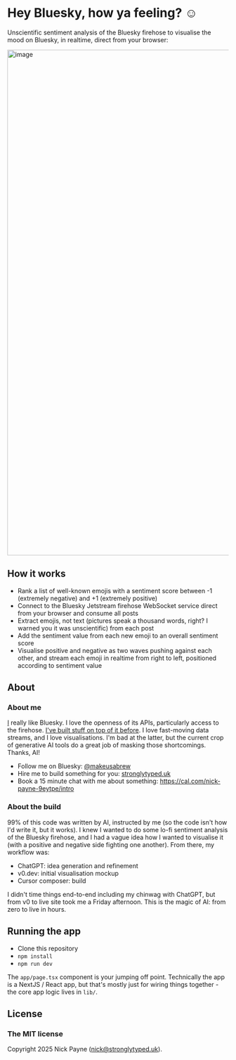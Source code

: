 # Hey Bluesky, how ya feeling? ☺️

Unscientific sentiment analysis of the Bluesky firehose to visualise the mood on Bluesky, in realtime, direct from your browser:

<img width="1151" alt="image" src="https://github.com/user-attachments/assets/6a4527c0-d434-4b36-b20c-ac7d9c9b6e35" />

## How it works

- Rank a list of well-known emojis with a sentiment score between -1 (extremely negative) and +1 (extremely positive)
- Connect to the Bluesky Jetstream firehose WebSocket service direct from your browser and consume all posts
- Extract emojis, not text (pictures speak a thousand words, right? I warned you it was unscientific) from each post
- Add the sentiment value from each new emoji to an overall sentiment score
- Visualise positive and negative as two waves pushing against each other, and stream each emoji in realtime from right to left, positioned according to sentiment value

## About

### About me

[I](https://bsky.app/profile/makeusabrew.bsky.social) really like Bluesky. I love the openness of its APIs, particularly access to the firehose. [I've built stuff on top of it before](https://news.thundersky.app/).
I love fast-moving data streams, and I love visualisations. I'm bad at the latter, but the current crop of generative AI tools do a great job of masking those shortcomings. Thanks, AI!

- Follow me on Bluesky: [@makeusabrew](https://bsky.app/profile/makeusabrew.bsky.social)
- Hire me to build something for you: [stronglytyped.uk](https://stronglytyped.uk/)
- Book a 15 minute chat with me about something: https://cal.com/nick-payne-9eytpe/intro

### About the build

99% of this code was written by AI, instructed by me (so the code isn't how I'd write it, but it works). I knew I wanted to do some lo-fi sentiment analysis of the Bluesky firehose, and I had a vague idea how I wanted to visualise it (with a positive and negative side fighting one another). From there, my workflow was:

- ChatGPT: idea generation and refinement
- v0.dev: initial visualisation mockup
- Cursor composer: build

I didn't time things end-to-end including my chinwag with ChatGPT, but from v0 to live site took me a Friday afternoon. This is the magic of AI: from zero to live in hours.

## Running the app

- Clone this repository
- `npm install`
- `npm run dev`

The `app/page.tsx` component is your jumping off point. Technically the app is a NextJS / React app, but that's mostly just for wiring things together - the core
app logic lives in `lib/`.

## License

### The MIT license

Copyright 2025 Nick Payne (nick@stronglytyped.uk).
